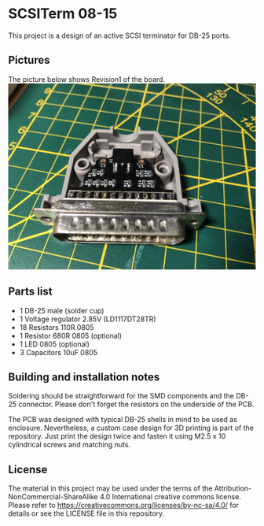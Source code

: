 # SCSITerm 08-15 

This project is a design of an active SCSI terminator for DB-25 ports.

## Pictures

The picture below shows Revision1 of the board.
![front view](https://github.com/HenrykRichter/scsiterm/raw/master/Pics/scsiterm_front.jpg)


## Parts list
- 1  DB-25 male (solder cup)
- 1  Voltage regulator 2.85V (LD1117DT28TR)
- 18 Resistors 110R 0805
- 1  Resistor 680R 0805 (optional)
- 1  LED 0805 (optional)
- 3  Capacitors 10uF 0805

## Building and installation notes
Soldering should be straightforward for the SMD components and the DB-25 connector. Please don't forget the resistors on the underside of the PCB.

The PCB was designed with typical DB-25 shells in mind to be used as enclosure. Nevertheless, a custom case design for 3D printing is part of the repository. Just print the design twice and fasten it using M2.5 x 10 cylindrical screws and matching nuts.

## License

The material in this project may be used under the terms of the Attribution-NonCommercial-ShareAlike 4.0 International creative commons license. Please refer to https://creativecommons.org/licenses/by-nc-sa/4.0/ for details or see the LICENSE file in this repository.
